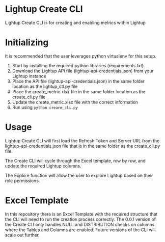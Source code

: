 # Lightup Create CLI

Lightup Create CLI is for creating and enabling metrics within Lightup

# Initializing

It is recommended that the user leverages python virtualenv for this setup.

1. Start by installing the required python libraries (requirements.txt).
2. Download the Lightup API file (lightup-api-credentials.json) from your Lightup instance
3. Place the API file (lightup-api-credentials.json) in the same folder location as the lightup_ctl.py file
4. Place the create_metric.xlsx file in the same folder location as the create_cli.py file
5. Update the create_metric.xlsx file with the correct information
6. Run using `python creare_cli.py`

# Usage

Lightup Create CLI will first load the Refresh Token and Server URL from the lightup-api-credentials.json file
that is in the same folder as the create_cli.py file.

The Create CLI will cycle through the Excel template, row by row, and update the required Lightup columns.

The Explore function will allow the user to explore Lightup based on their role permissions.

# Excel Template

In this repository there is an Excel Template with the required structure that the CLI will need
to run the creation process correctly. The 0.0.1 version of the Create CLI only handles NULL and 
DISTRIBUTION checks on columns where the Tables and Columns are enabled. Future versions of the CLI
will scale out further.
